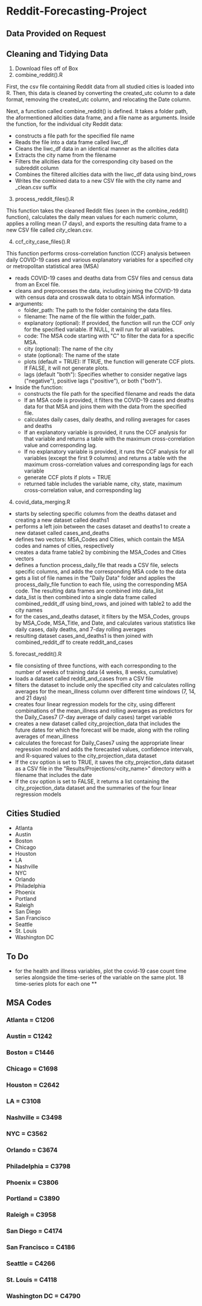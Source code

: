 # Reddit-Forecasting-Project


## Data Provided on Request
## Cleaning and Tidying Data
1. Download files off of Box
2. combine_reddit().R

First, the csv file containing Reddit data from all studied cities is loaded into R. Then, this data is cleaned by converting the created_utc column to a date format, removing the created_utc column, and relocating the Date column.

Next, a function called combine_reddit() is defined. It takes a folder path, the aformentioned allcities data frame, and a file name as arguments. Inside the function, for the individual city Reddit data:
  - constructs a file path for the specified file name
  - Reads the file into a data frame called liwc_df
  - Cleans the liwc_df data in an identical manner as the allcities data
  - Extracts the city name from the filename
  - Filters the allcities data for the corresponding city based on the subreddit column
  - Combines the filtered allcities data with the liwc_df data using bind_rows
  - Writes the combined data to a new CSV file with the city name and _clean.csv suffix
3. process_reddit_files().R

This function takes the cleaned Reddit files (seen in the combine_reddit() function), calculates the daily mean values for each numeric column, applies a rolling mean (7 days), and exports the resulting data frame to a new CSV file called *city*_clean.csv. 

4. ccf_city_case_files().R

This function performs cross-correlation function (CCF) analysis between daily COVID-19 cases and various explanatory variables for a specified city or metropolitan statistical area (MSA)
  - reads COVID-19 cases and deaths data from CSV files and census data from an Excel file.
  - cleans and preprocesses the data, including joining the COVID-19 data with census data and crosswalk data to obtain MSA information.
  - arguments:
    - folder_path: The path to the folder containing the data files.
    - filename: The name of the file within the folder_path.
    - explanatory (optional): If provided, the function will run the CCF only for the specified variable. If NULL, it will run for all variables.
    - code: The MSA code starting with "C" to filter the data for a specific MSA.
    - city (optional): The name of the city
    - state (optional): The name of the state
    - plots (default = TRUE): If TRUE, the function will generate CCF plots. If FALSE, it will not generate plots.
    - lags (default "both"): Specifies whether to consider negative lags ("negative"), positive lags ("positive"), or both ("both").
  - Inside the function:
    - constructs the file path for the specified filename and reads the data
    - If an MSA code is provided, it filters the COVID-19 cases and deaths data for that MSA and joins them with the data from the specified file.
    - calculates daily cases, daily deaths, and rolling averages for cases and deaths
    - If an explanatory variable is provided, it runs the CCF analysis for that variable and returns a table with the maximum cross-correlation value and corresponding lag.
    - If no explanatory variable is provided, it runs the CCF analysis for all variables (except the first 9 columns) and returns a table with the maximum cross-correlation values and corresponding lags for each variable
    - generate CCF plots if plots = TRUE
    - returned table includes the variable name, city, state, maximum cross-correlation value, and corresponding lag
   

4. covid_data_merging.R

  - starts by selecting specific columns from the deaths dataset and creating a new dataset called deaths1
  - performs a left join between the cases dataset and deaths1 to create a new dataset called cases_and_deaths
  - defines two vectors: MSA_Codes and Cities, which contain the MSA codes and names of cities, respectively
  - creates a data frame table2 by combining the MSA_Codes and Cities vectors
  - defines a function process_daily_file that reads a CSV file, selects specific columns, and adds the corresponding MSA code to the data
  - gets a list of file names in the "Daily Data" folder and applies the process_daily_file function to each file, using the corresponding MSA code. The resulting data frames are combined into data_list
  - data_list is then combined into a single data frame called combined_reddit_df using bind_rows, and joined with table2 to add the city names
  - for the cases_and_deaths dataset, it filters by the MSA_Codes, groups by MSA_Code, MSA_Title, and Date, and calculates various statistics like daily cases, daily deaths, and 7-day rolling averages
  - resulting dataset cases_and_deaths1 is then joined with combined_reddit_df to create reddit_and_cases

5. forecast_reddit().R

- file consisting of three functions, with each corresponding to the number of weeks of training data (4 weeks, 8 weeks, cumulative)
- loads a dataset called reddit_and_cases from a CSV file
- filters the dataset to include only the specified city and calculates rolling averages for the mean_illness column over different time windows (7, 14, and 21 days)
- creates four linear regression models for the city, using different combinations of the mean_illness and rolling averages as predictors for the Daily_Cases7 (7-day average of daily cases) target variable
- creates a new dataset called city_projection_data that includes the future dates for which the forecast will be made, along with the rolling averages of mean_illness
- calculates the forecast for Daily_Cases7 using the appropriate linear regression model and adds the forecasted values, confidence intervals, and R-squared values to the city_projection_data dataset
- If the csv option is set to TRUE, it saves the city_projection_data dataset as a CSV file in the "Results/Projections/<city_name>" directory with a filename that includes the date
- If the csv option is set to FALSE, it returns a list containing the city_projection_data dataset and the summaries of the four linear regression models

## Cities Studied
- Atlanta
- Austin
- Boston
- Chicago
- Houston
- LA
- Nashville
- NYC
- Orlando
- Philadelphia
- Phoenix
- Portland
- Raleigh
- San Diego
- San Francisco
- Seattle
- St. Louis
- Washington DC

## To Do
* for the health and illness variables, plot the covid-19 case count time series alongside the time-series of the variable on the same plot. 18 time-series plots for each one
** 
## MSA Codes
### Atlanta = C1206
### Austin = C1242
### Boston = C1446
### Chicago = C1698
### Houston = C2642
### LA = C3108
### Nashville = C3498
### NYC = C3562
### Orlando = C3674
### Philadelphia = C3798
### Phoenix = C3806
### Portland = C3890
### Raleigh = C3958
### San Diego = C4174
### San Francisco = C4186
### Seattle = C4266
### St. Louis = C4118
### Washington DC = C4790
